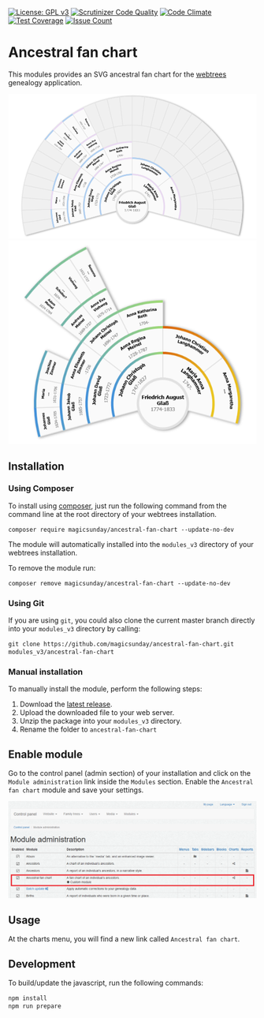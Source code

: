[![License: GPL v3](https://img.shields.io/badge/License-GPL%20v3-blue.svg)](http://www.gnu.org/licenses/gpl-3.0)
[![Scrutinizer Code Quality](https://scrutinizer-ci.com/g/magicsunday/ancestral-fan-chart/badges/quality-score.png?b=master)](https://scrutinizer-ci.com/g/magicsunday/ancestral-fan-chart/?branch=master)
[![Code Climate](https://codeclimate.com/github/magicsunday/ancestral-fan-chart/badges/gpa.svg)](https://codeclimate.com/github/magicsunday/ancestral-fan-chart)
[![Test Coverage](https://codeclimate.com/github/magicsunday/ancestral-fan-chart/badges/coverage.svg)](https://codeclimate.com/github/magicsunday/ancestral-fan-chart/coverage)
[![Issue Count](https://codeclimate.com/github/magicsunday/ancestral-fan-chart/badges/issue_count.svg)](https://codeclimate.com/github/magicsunday/ancestral-fan-chart)

# Ancestral fan chart
This modules provides an SVG ancestral fan chart for the [webtrees](https://www.webtrees.net) genealogy application.

![210 Degree chart](assets/fan-chart-210.png)
![210 Degree chart with color gradients and hidden empty segments](assets/fan-chart-210-gradient.png)


## Installation
### Using Composer
To install using [composer](https://getcomposer.org/), just run the following command from the command line 
at the root directory of your webtrees installation.

``` 
composer require magicsunday/ancestral-fan-chart --update-no-dev
```

The module will automatically installed into the ``modules_v3`` directory of your webtrees installation.

To remove the module run:
```
composer remove magicsunday/ancestral-fan-chart --update-no-dev
```

### Using Git
If you are using ``git``, you could also clone the current master branch directly into your ``modules_v3`` directory 
by calling:

```
git clone https://github.com/magicsunday/ancestral-fan-chart.git modules_v3/ancestral-fan-chart
```

### Manual installation
To manually install the module, perform the following steps:

1. Download the [latest release](https://github.com/magicsunday/ancestral-fan-chart/releases/latest).
2. Upload the downloaded file to your web server.
3. Unzip the package into your ``modules_v3`` directory.
4. Rename the folder to ``ancestral-fan-chart``

## Enable module
Go to the control panel (admin section) of your installation and click on the ``Module administration`` link 
inside the ``Modules`` section. Enable the ``Ancestral fan chart`` module and save your settings.

![Control panel - Module administration](assets/control-panel-modules.png)


## Usage
At the charts menu, you will find a new link called `Ancestral fan chart`.


## Development
To build/update the javascript, run the following commands:

```
npm install
npm run prepare
```
